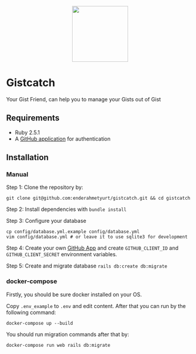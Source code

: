 <p align="center">
  <a href="https://gistcatch.herokuapp.com">
    <img height="150" width="150" src="https://github.com/enderahmetyurt/gistcatch/blob/master/public/logo.png?raw=true">
  </a>
</p>

# Gistcatch
Your Gist Friend, can help you to manage your Gists out of Gist

## Requirements

- Ruby 2.5.1
- A [GitHub application](https://github.com/settings/applications/new) for authentication

## Installation

### Manual

Step 1: Clone the repository by:

```shell
git clone git@github.com:enderahmetyurt/gistcatch.git && cd gistcatch
```

Step 2: Install dependencies with `bundle install`

Step 3: Configure your database

```
cp config/database.yml.example config/database.yml
vim config/database.yml # or leave it to use sqlite3 for development
```

Step 4: Create your own [GitHub App](https://github.com/settings/applications/new) and create `GITHUB_CLIENT_ID` and `GITHUB_CLIENT_SECRET` environment variables.

Step 5: Create and migrate database `rails db:create db:migrate`

### docker-compose

Firstly, you should be sure docker installed on your OS.

Copy `.env_example` to `.env` and edit content. After that you can run by the following command:

```shell
docker-compose up --build
```

You should run migration commands after that by:

```shell
docker-compose run web rails db:migrate
```

